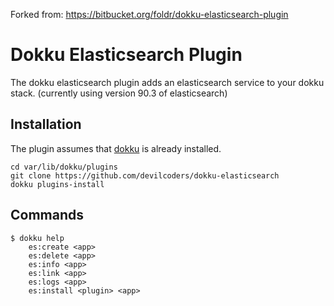 Forked from: https://bitbucket.org/foldr/dokku-elasticsearch-plugin

# Dokku Elasticsearch Plugin

The dokku elasticsearch plugin adds an elasticsearch service to your
dokku stack. (currently using version 90.3 of elasticsearch)

## Installation

The plugin assumes that [dokku](https://github.com/progrium/dokku) is
already installed.

```
cd var/lib/dokku/plugins
git clone https://github.com/devilcoders/dokku-elasticsearch
dokku plugins-install
```

## Commands

```
$ dokku help
    es:create <app>
    es:delete <app>
    es:info <app>
    es:link <app>
    es:logs <app>
    es:install <plugin> <app>
```
